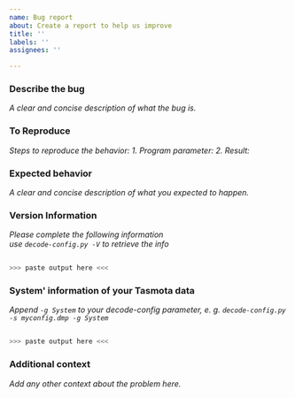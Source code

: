 ```yaml
---
name: Bug report
about: Create a report to help us improve
title: ''
labels: ''
assignees: ''

---
```


### Describe the bug

_A clear and concise description of what the bug is._

### To Reproduce

_Steps to reproduce the behavior:_
_1. Program parameter:_
_2. Result:_

### Expected behavior

_A clear and concise description of what you expected to happen._

### Version Information

_Please complete the following information_  
_use `decode-config.py -V` to retrieve the info_

```bash

>>> paste output here <<<

```

### System' information of your Tasmota data

_Append `-g System` to your decode-config parameter, e. g. `decode-config.py -s myconfig.dmp -g System`_

```bash

>>> paste output here <<<

```

### Additional context

_Add any other context about the problem here._
